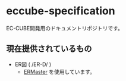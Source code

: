 # eccube-specification
EC-CUBE開発用のドキュメントリポジトリです。

## 現在提供されているもの

* ER図 ( /ER-D/ )
  * [ERMaster](http://ermaster.sourceforge.net/index_ja.html) を使用しています。

